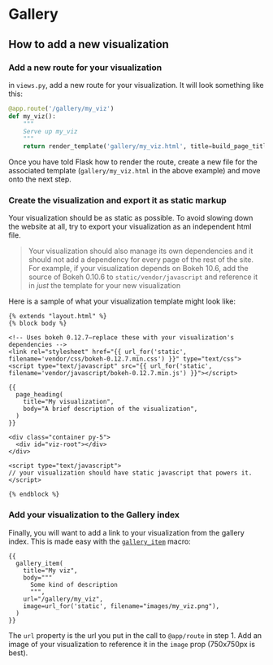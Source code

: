 # Gallery

## How to add a new visualization

### Add a new route for your visualization

in `views.py`, add a new route for your visualization. It will look something like this:

```python
@app.route('/gallery/my_viz')
def my_viz():
    """
    Serve up my_viz
    """
    return render_template('gallery/my_viz.html', title=build_page_title('My viz'))
```

Once you have told Flask how to render the route, create a new file for the associated template (`gallery/my_viz.html` in the above example) and move onto the next step.

### Create the visualization and export it as static markup

Your visualization should be as static as possible. To avoid slowing down the website at all, try to export your visualization as an independent html file.

> Your visualization should also manage its own dependencies and it should not add a dependency for every page of the rest of the site. For example, if your visualization depends on Bokeh 10.6, add the source of Bokeh 0.10.6 to `static/vendor/javascript` and reference it in _just_ the template for your new visualization

Here is a sample of what your visualization template might look like:

```jinja2
{% extends "layout.html" %}
{% block body %}

<!-- Uses bokeh 0.12.7–replace these with your visualization's dependencies -->
<link rel="stylesheet" href="{{ url_for('static', filename='vendor/css/bokeh-0.12.7.min.css') }}" type="text/css">
<script type="text/javascript" src="{{ url_for('static', filename='vendor/javascript/bokeh-0.12.7.min.js') }}"></script>

{{
  page_heading(
    title="My visualization",
    body="A brief description of the visualization",
  )
}}

<div class="container py-5">
  <div id="viz-root"></div>
</div>

<script type="text/javascript">
// your visualization should have static javascript that powers it.
</script>

{% endblock %}
```

### Add your visualization to the Gallery index

Finally, you will want to add a link to your visualization from the gallery index. This is made easy with the [`gallery_item`](https://github.com/OpenSourceEcon/oselab/blob/master/oselab/templates/components/gallery_item.html) macro:

```jiinja
{{
  gallery_item(
    title="My viz",
    body="""
      Some kind of description
      """,
    url="/gallery/my_viz",
    image=url_for('static', filename="images/my_viz.png"),
  )
}}
```

The `url` property is the url you put in the call to `@app/route` in step 1. Add an image of your visualization to reference it in the `image` prop (750x750px is best).
